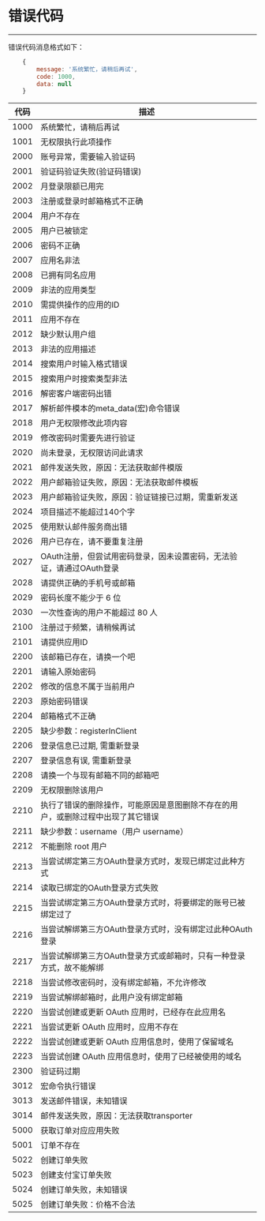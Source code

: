 # 错误代码

----------

错误代码消息格式如下：

``` javascript
    {
        message: '系统繁忙，请稍后再试',
        code: 1000,
        data: null
    }
```

代码  | 描述
----  | ------------
1000  | 系统繁忙，请稍后再试
1001  | 无权限执行此项操作
2000  | 账号异常，需要输入验证码
2001  | 验证码验证失败(验证码错误)
2002  | 月登录限额已用完
2003  | 注册或登录时邮箱格式不正确
2004  | 用户不存在
2005  | 用户已被锁定
2006  | 密码不正确
2007  | 应用名非法
2008  | 已拥有同名应用
2009  | 非法的应用类型
2010  | 需提供操作的应用的ID
2011  | 应用不存在
2012  | 缺少默认用户组
2013  | 非法的应用描述
2014  | 搜索用户时输入格式错误
2015  | 搜索用户时搜索类型非法
2016  | 解密客户端密码出错
2017  | 解析邮件模本的meta_data(宏)命令错误
2018  | 用户无权限修改此项内容
2019  | 修改密码时需要先进行验证
2020  | 尚未登录，无权限访问此请求
2021  | 邮件发送失败，原因：无法获取邮件模版
2022  | 用户邮箱验证失败，原因：无法获取邮件模板
2023  | 用户邮箱验证失败，原因：验证链接已过期，需重新发送
2024  | 项目描述不能超过140个字
2025  | 使用默认邮件服务商出错
2026  | 用户已存在，请不要重复注册
2027  | OAuth注册，但尝试用密码登录，因未设置密码，无法验证，请通过OAuth登录
2028  | 请提供正确的手机号或邮箱
2029  | 密码长度不能少于 6 位
2030  | 一次性查询的用户不能超过 80 人
2100  | 注册过于频繁，请稍候再试
2101  | 请提供应用ID
2200  | 该邮箱已存在，请换一个吧
2201  | 请输入原始密码
2202  | 修改的信息不属于当前用户
2203  | 原始密码错误
2204  | 邮箱格式不正确
2205  | 缺少参数：registerInClient
2206  | 登录信息已过期, 需重新登录
2207  | 登录信息有误, 需重新登录
2208  | 请换一个与现有邮箱不同的邮箱吧
2209  | 无权限删除该用户
2210  | 执行了错误的删除操作，可能原因是意图删除不存在的用户，或删除过程中出现了其它错误
2211  | 缺少参数：username（用户 username）
2212  | 不能删除 root 用户
2213  | 当尝试绑定第三方OAuth登录方式时，发现已绑定过此种方式
2214  | 读取已绑定的OAuth登录方式失败
2215  | 当尝试绑定第三方OAuth登录方式时，将要绑定的账号已被绑定过了
2216  | 当尝试解绑第三方OAuth登录方式时，没有绑定过此种OAuth登录
2217  | 当尝试解绑第三方OAuth登录方式或邮箱时，只有一种登录方式，故不能解绑
2218  | 当尝试修改密码时，没有绑定邮箱，不允许修改
2219  | 当尝试解绑邮箱时，此用户没有绑定邮箱
2220  | 当尝试创建或更新 OAuth 应用时，已经存在此应用名
2221  | 当尝试更新 OAuth 应用时，应用不存在
2222  | 当尝试创建或更新 OAuth 应用信息时，使用了保留域名
2223  | 当尝试创建 OAuth 应用信息时，使用了已经被使用的域名
2300  | 验证码过期
3012  | 宏命令执行错误
3013  | 发送邮件错误，未知错误
3014  | 邮件发送失败，原因：无法获取transporter
5000  | 获取订单对应应用失败
5001  | 订单不存在
5022  | 创建订单失败
5023  | 创建支付宝订单失败
5024  | 创建订单失败，未知错误
5025  | 创建订单失败：价格不合法
